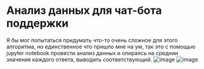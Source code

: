 # Анализ данных для чат-бота поддержки
Я бы мог попытаться придумать что-то очень сложное для этого алгоритма, но единственное что пришло мне на ум, так это с помощью jupyter notebook провести анализ данных и опираясь на среднии значения каждого ответа, выводить соответствующий.
![image](https://user-images.githubusercontent.com/109314704/204142516-5588bb93-c144-4bcd-92aa-44acd65186fd.png)
![image](https://user-images.githubusercontent.com/109314704/204142550-72cc5516-6424-471b-9fc9-4c5f84cfea0e.png)
